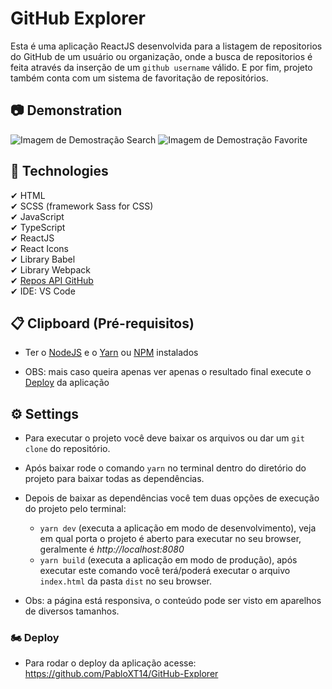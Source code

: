 # GitHub Explorer
Esta é uma aplicação ReactJS desenvolvida para a listagem de repositorios do GitHub de um usuário ou organização, onde a busca de repositorios é feita através da inserção de um `github username` válido. E por fim, projeto também conta com um sistema de favoritação de repositórios.

## 📷 Demonstration
<img src="./src/assets/Demonstration-GitHub-Explorer-Search.gif" alt="Imagem de Demostração Search">
<img src="./src/assets/Demonstration-GitHub-Explorer-Favorite.gif" alt="Imagem de Demostração Favorite">

## 🚀 Technologies
✔ HTML
<br>
✔ SCSS (framework Sass for CSS)
<br>
✔ JavaScript
<br> 
✔ TypeScript
<br>
✔ ReactJS
<br>
✔ React Icons
<br>
✔ Library Babel
<br>
✔ Library Webpack
<br/>
✔ [Repos API GitHub](https://docs.github.com/en/rest/reference/repos)
<br>
✔ IDE: VS Code

## 📋 Clipboard (Pré-requisitos)
- Ter o [NodeJS](https://nodejs.org/en/) e o [Yarn](https://yarnpkg.com/) ou [NPM](https://www.npmjs.com/) instalados
* OBS: mais caso queira apenas ver apenas o resultado final execute o <a href="#-deploy">Deploy</a> da aplicação

## ⚙ Settings
* Para executar o projeto você deve baixar os arquivos ou dar um `git clone` do repositório.
* Após baixar rode o comando `yarn` no terminal dentro do diretório do projeto para baixar todas as dependências.
* Depois de baixar as dependências você tem duas opções de execução do projeto pelo terminal:
    - `yarn dev` (executa a aplicação em modo de desenvolvimento), veja em qual porta o projeto é aberto para executar no seu browser, geralmente é _http://localhost:8080_
    - `yarn build` (executa a aplicação em modo de produção), após executar este comando você terá/poderá executar o arquivo `index.html` da pasta `dist` no seu browser.  

* Obs: a página está responsiva, o conteúdo pode ser visto em aparelhos de diversos tamanhos.

### 🏍 Deploy
* Para rodar o deploy da aplicação acesse: https://github.com/PabloXT14/GitHub-Explorer
